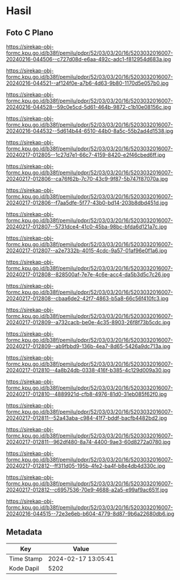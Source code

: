 # Hasil

## Foto C Plano

https://sirekap-obj-formc.kpu.go.id/b38f/pemilu/pdpr/52/03/03/20/16/5203032016007-20240216-044506--c727d08d-e6aa-492c-adc1-f812954d683a.jpg

https://sirekap-obj-formc.kpu.go.id/b38f/pemilu/pdpr/52/03/03/20/16/5203032016007-20240216-044521--af124f0e-a7b6-4d63-9b80-1170d5e057b0.jpg

https://sirekap-obj-formc.kpu.go.id/b38f/pemilu/pdpr/52/03/03/20/16/5203032016007-20240216-044528--59c0e5cd-5d61-464b-9872-c1b10e08156c.jpg

https://sirekap-obj-formc.kpu.go.id/b38f/pemilu/pdpr/52/03/03/20/16/5203032016007-20240216-044532--5d614b44-6510-44b0-8a5c-55b2ad4d1538.jpg

https://sirekap-obj-formc.kpu.go.id/b38f/pemilu/pdpr/52/03/03/20/16/5203032016007-20240217-012805--1c27d7e1-66c7-4159-8420-e2f46cbed6ff.jpg

https://sirekap-obj-formc.kpu.go.id/b38f/pemilu/pdpr/52/03/03/20/16/5203032016007-20240217-012806--ca76f62b-7c70-43c9-9f87-5b747f87070a.jpg

https://sirekap-obj-formc.kpu.go.id/b38f/pemilu/pdpr/52/03/03/20/16/5203032016007-20240217-012806--f7aa5dfe-5f77-43b0-bd14-203b8dbd451d.jpg

https://sirekap-obj-formc.kpu.go.id/b38f/pemilu/pdpr/52/03/03/20/16/5203032016007-20240217-012807--5731dce4-41c0-45ba-98bc-bfda6d121a7c.jpg

https://sirekap-obj-formc.kpu.go.id/b38f/pemilu/pdpr/52/03/03/20/16/5203032016007-20240217-012807--a2e7332b-4015-4cdc-9a57-01af96e0f1a6.jpg

https://sirekap-obj-formc.kpu.go.id/b38f/pemilu/pdpr/52/03/03/20/16/5203032016007-20240217-012808--828500af-7e7e-4c6e-acc4-da5b3d5c7c26.jpg

https://sirekap-obj-formc.kpu.go.id/b38f/pemilu/pdpr/52/03/03/20/16/5203032016007-20240217-012808--cbaa6de2-42f7-4863-b5a8-66c56f410fc3.jpg

https://sirekap-obj-formc.kpu.go.id/b38f/pemilu/pdpr/52/03/03/20/16/5203032016007-20240217-012809--a732cacb-be0e-4c35-8903-26f8f73b5cdc.jpg

https://sirekap-obj-formc.kpu.go.id/b38f/pemilu/pdpr/52/03/03/20/16/5203032016007-20240217-012809--ab9fbbd9-136b-4ea7-8d65-5426a9dc713a.jpg

https://sirekap-obj-formc.kpu.go.id/b38f/pemilu/pdpr/52/03/03/20/16/5203032016007-20240217-012810--4a8b24db-0338-416f-b385-4c129d009a30.jpg

https://sirekap-obj-formc.kpu.go.id/b38f/pemilu/pdpr/52/03/03/20/16/5203032016007-20240217-012810--4889921d-cfb8-4976-81d0-31eb085f62f0.jpg

https://sirekap-obj-formc.kpu.go.id/b38f/pemilu/pdpr/52/03/03/20/16/5203032016007-20240217-012811--52a43aba-c984-41f7-bddf-bacfb4482bd2.jpg

https://sirekap-obj-formc.kpu.go.id/b38f/pemilu/pdpr/52/03/03/20/16/5203032016007-20240217-012811--962df480-8a74-4400-9ae3-60d8272a0780.jpg

https://sirekap-obj-formc.kpu.go.id/b38f/pemilu/pdpr/52/03/03/20/16/5203032016007-20240217-012812--ff311d05-195b-4fe2-ba4f-b8e4db4d330c.jpg

https://sirekap-obj-formc.kpu.go.id/b38f/pemilu/pdpr/52/03/03/20/16/5203032016007-20240217-012812--c6957536-70e9-4688-a2a5-e99af9ac651f.jpg

https://sirekap-obj-formc.kpu.go.id/b38f/pemilu/pdpr/52/03/03/20/16/5203032016007-20240216-044515--72e3e6eb-b604-4779-8d87-9b6a22680db6.jpg


## Metadata

| Key        | Value               |
| ---------- | ------------------- |
| Time Stamp | 2024-02-17 13:05:41 |
| Kode Dapil | 5202                |




